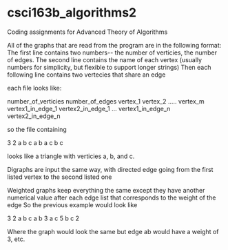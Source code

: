 # csci163b_algorithms2
Coding assignments for Advanced Theory of Algorithms

All of the graphs that are read from the program are in the following format:
The first line contains two numbers-- the number of verticies, the number of edges.
The second line contains the name of each vertex (usually numbers for simplicity, but flexible to support longer strings)
Then each following line contains two vertecies that share an edge

each file looks like:

number_of_verticies number_of_edges
vertex_1 vertex_2 ..... vertex_m
vertex1_in_edge_1 vertex2_in_edge_1
...
vertex1_in_edge_n vertex2_in_edge_n


so the file containing

3 2
a b c
a b
a c
b c

looks like a triangle with verticies a, b, and c.


Digraphs are input the same way, with directed edge going from the first listed vertex to the second listed one

Weighted graphs keep everything the same except they have another numerical value after each edge list that corresponds to the weight of the edge
So the previous example would look like 

3 2
a b c
a b 3
a c 5
b c 2

Where the graph would look the same but edge ab would have a weight of 3, etc.
